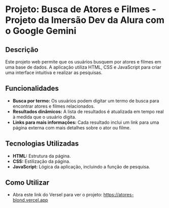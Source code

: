 # Projeto: Busca de Atores e Filmes - Projeto da Imersão Dev da Alura com o Google Gemini

## Descrição
Este projeto web permite que os usuários busquem por atores e filmes em uma base de dados. A aplicação utiliza HTML, CSS e JavaScript para criar uma interface intuitiva e realizar as pesquisas.

## Funcionalidades
* **Busca por termo:** Os usuários podem digitar um termo de busca para encontrar atores e filmes relacionados.
* **Resultados dinâmicos:** A lista de resultados é atualizada em tempo real à medida que o usuário digita.
* **Links para mais informações:** Cada resultado inclui um link para uma página externa com mais detalhes sobre o ator ou filme.

## Tecnologias Utilizadas
* **HTML:** Estrutura da página.
* **CSS:** Estilização da página.
* **JavaScript:** Lógica da aplicação, incluindo a função de pesquisa.

## Como Utilizar
* Abra este link do Versel para ver o projeto: https://atores-blond.vercel.app

